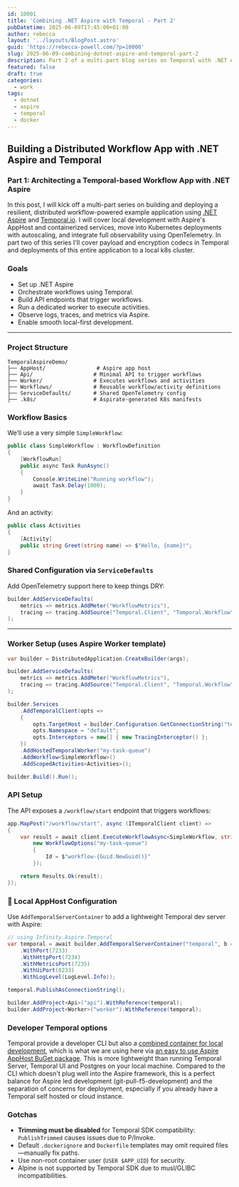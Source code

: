 ```yaml
---
id: 10001
title: 'Combining .NET Aspire with Temporal - Part 2'
pubDatetime: 2025-06-09T17:45:00+01:00
author: rebecca
layout: '../layouts/BlogPost.astro'
guid: 'https://rebecca-powell.com/?p=10000'
slug: 2025-06-09-combining-dotnet-aspire-and-temporal-part-2
description: Part 2 of a multi-part blog series on Temporal with .NET Aspire.
featured: false
draft: true
categories:
  - work
tags:
  - dotnet
  - aspire
  - temporal
  - docker
---
```


## Building a Distributed Workflow App with .NET Aspire and Temporal
### Part 1: Architecting a Temporal-based Workflow App with .NET Aspire

In this post, I will kick off a multi-part series on building and deploying a resilient, distributed workflow-powered example application using [.NET Aspire](https://learn.microsoft.com/en-us/dotnet/aspire/overview) and [Temporal.io](https://temporal.io/). I will cover local development with Aspire's AppHost and containerized services, move into Kubernetes deployments with autoscaling, and integrate full observability using OpenTelemetry. In part two of this series I'll cover payload and encryption codecs in Temporal and deployments of this entire application to a local k8s cluster.

### Goals

- Set up .NET Aspire
- Orchestrate workflows using Temporal.    
- Build API endpoints that trigger workflows.    
- Run a dedicated worker to execute activities.    
- Observe logs, traces, and metrics via Aspire.    
- Enable smooth local-first development.

---

### Project Structure

```text
TemporalAspireDemo/
├── AppHost/                # Aspire app host
├── Api/                   # Minimal API to trigger workflows
├── Worker/                # Executes workflows and activities
├── Workflows/             # Reusable workflow/activity definitions
├── ServiceDefaults/       # Shared OpenTelemetry config
├── .k8s/                  # Aspirate-generated K8s manifests
```

### Workflow Basics

We’ll use a very simple `SimpleWorkflow`:

```csharp
public class SimpleWorkflow : WorkflowDefinition
{
    [WorkflowRun]
    public async Task RunAsync()
    {
        Console.WriteLine("Running workflow");
        await Task.Delay(1000);
    }
}
```

And an activity:

```csharp
public class Activities
{
    [Activity]
    public string Greet(string name) => $"Hello, {name}!";
}
```

### Shared Configuration via `ServiceDefaults`

Add OpenTelemetry support here to keep things DRY:

```csharp
builder.AddServiceDefaults(
    metrics => metrics.AddMeter("WorkflowMetrics"),
    tracing => tracing.AddSource("Temporal.Client", "Temporal.Workflow", "Temporal.Activity")
);
```

---

### Worker Setup (uses Aspire Worker template)

```csharp
var builder = DistributedApplication.CreateBuilder(args);

builder.AddServiceDefaults(
    metrics => metrics.AddMeter("WorkflowMetrics"),
    tracing => tracing.AddSource("Temporal.Client", "Temporal.Workflow", "Temporal.Activity")
);

builder.Services
    .AddTemporalClient(opts =>
    {
        opts.TargetHost = builder.Configuration.GetConnectionString("temporal");
        opts.Namespace = "default";
        opts.Interceptors = new[] { new TracingInterceptor() };
    })
    .AddHostedTemporalWorker("my-task-queue")
    .AddWorkflow<SimpleWorkflow>()
    .AddScopedActivities<Activities>();

builder.Build().Run();
```

### API Setup

The API exposes a `/workflow/start` endpoint that triggers workflows:

```csharp
app.MapPost("/workflow/start", async (ITemporalClient client) =>
{
    var result = await client.ExecuteWorkflowAsync<SimpleWorkflow, string>(x => x.RunAsync(),
        new WorkflowOptions("my-task-queue")
        {
            Id = $"workflow-{Guid.NewGuid()}"
        });

    return Results.Ok(result);
});
```

### 🧪 Local AppHost Configuration

Use `AddTemporalServerContainer` to add a lightweight Temporal dev server with Aspire:

```csharp
// using Infinity.Aspire.Temporal
var temporal = await builder.AddTemporalServerContainer("temporal", b => b
    .WithPort(7233)
    .WithHttpPort(7234)
    .WithMetricsPort(7235)
    .WithUiPort(8233)
    .WithLogLevel(LogLevel.Info));

temporal.PublishAsConnectionString();

builder.AddProject<Api>("api").WithReference(temporal);
builder.AddProject<Worker>("worker").WithReference(temporal);
```

### Developer Temporal options
Temporal provide a developer CLI but also a [combined container for local development](https://github.com/InfinityFlowApp/aspire-temporal/blob/main/src/InfinityFlow.Aspire.Temporal/TemporalServerContainerBuilderExtensions.cs#L39), which is what we are using here via [an easy to use Aspire AppHost BuGet package](https://github.com/InfinityFlowApp/aspire-temporal). This is more lightweight than running Temporal Server, Temporal UI and Postgres on your local machine. Compared to the CLI which doesn't plug well into the Aspire framework, this is a perfect balance for Aspire led development (git-pull-f5-development) and the separation of concerns for deployment, especially if you already have a Temporal self hosted or cloud instance.

### Gotchas

- **Trimming must be disabled** for Temporal SDK compatibility: `PublishTrimmed` causes issues due to P/Invoke.    
- Default `.dockerignore` and `Dockerfile` templates may omit required files—manually fix paths.    
- Use non-root container user (`USER $APP_UID`) for security.    
- Alpine is not supported by Temporal SDK due to musl/GLIBC incompatibilities.
